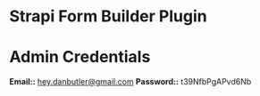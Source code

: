 # Strapi Form Builder Plugin

# Admin Credentials
  **Email::** hey.danbutler@gmail.com
  **Password::** t39NfbPgAPvd6Nb
